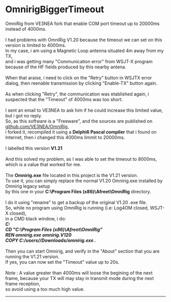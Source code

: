 # OmnirigBiggerTimeout
OmniRig from VE3NEA fork that enable COM port timeout up to 20000ms instead of 4000ms.<br/>
<br/>
I had problems with OmniRig V1.20 because the timeout we can set on this version is limited to 4000ms.<br/>
In my case, i am using a Magnetic Loop antenna situated 4m away from my TX, <br/>
and i was getting many "Communication error" from WSJT-X program because of the HF fields produced by this nearby antena.<br/>
<br/>
When that araise, i need to click on the "Retry" button in WSJTX error dialog, then reenable transmission by clicking "Enable-TX" button again.<br/>
<br/>
As when clicking "Retry", the communication was etablished again, i suspected that the "Timeout" of 4000ms was too short.<br/>
<br/>
I sent an email to VE3NEA to ask him if he could increase this limited value, but i got no reply.<br/>
So, as this software is a "Freeware", and the sources are published on <a href="https://github.com/VE3NEA/OmniRig">github.com/VE3NEA/OmniRig</a>,<br/>
i forked it, recompiled it using a <b>Delphi6 Pascal compiler</b> that i found on Internet, then i changed this 4000ms limmit to 20000ms.<br/>
<br/>
I labelled this version <b>V1.21</b><br/>
<br/>
And this solved my problem, as I was able to set the timeout to 8000ms, which is a value that worked for me.<br/>
<br/>
The <b>Omnirig.exe</b> file located in this project is the V1.21 version.<br/>
To use it, you can simply replace the normal V1.20 Omnirig.exe installed by Omnirig legacy setup<br/>
by this one in your <b>C:\Program Files (x86)\Afreet\OmniRig</b> directory.<br/>
<br/>
I do it using "rename" to get a backup of the original V1.20 .exe file.<br/>
So, while no program using OmniRig is running (i.e: Log4OM closed, WSJT-X closed),<br/>
in a CMD black window, i do:<br/>
    <b><i>C:</i></b><br/>
    <b><i>CD "C:\Program Files (x86)\Afreet\OmniRig"</i></b><br/>
    <b><i>REN omnirig.exe omnirig.V120</i></b><br/>
    <b><i>COPY C:/users/<username>/Downloads/omnirig.exe .</i></b><br/>
<br/>
Then you can start Omnirig, and verify in the "About" section that you are running the V1.21 version.<br/>
If yes, you can now set the "Timeout" value up to 20s.<br/>
<br/>
Note : A value greater than 4000ms will loose the begining of the next frame, because your TX will may stay in transmit mode during the next frame reception,<br/>
so avoid using a too much high value.<br/>
<hr>
